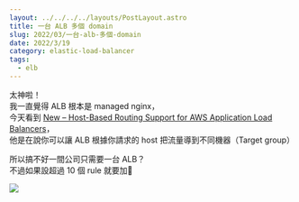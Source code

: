 ```yaml
---
layout: ../../../../layouts/PostLayout.astro
title: 一台 ALB 多個 domain
slug: 2022/03/一台-alb-多個-domain
date: 2022/3/19
category: elastic-load-balancer
tags: 
  - elb
---
```


  
太神啦！<br>
我一直覺得 ALB 根本是 managed nginx，<br>
今天看到 [New – Host-Based Routing Support for AWS Application Load Balancers](https://aws.amazon.com/tw/blogs/aws/new-host-based-routing-support-for-aws-application-load-balancers/)，<br>
他是在說你可以讓 ALB 根據你請求的 host 把流量導到不同機器（Target group）



  
所以搞不好一間公司只需要一台 ALB？<br>
不過如果設超過 10 個 rule 就要加💸



![](/wp-content/uploads/2022/03/Screenshot-2022-03-19-at-16-17-12-網路流量分配-–-Elastic-Load-Balancing-定價-–-Amazon-Web-Services.png)



  


